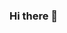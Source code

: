 ### Hi there 👋

<!--
**Venom-tech-official/Venom-tech-official** is a ✨ _special_ ✨ repository because its `README.md` (this file) appears on your GitHub profile.



- 🔭 I’m currently working on C/C++, Python, Java And Networking
- 🌱 I’m currently learning Web Programming



- 📫 How to reach me: Instagram-@venom_tech_official

- ⚡ Fun fact: LAzy
-->
